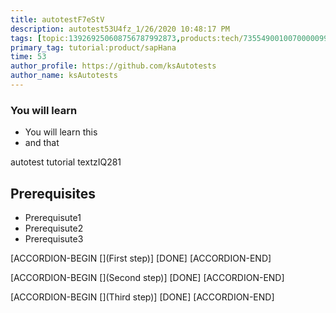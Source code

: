 ```yaml
---
title: autotestF7eStV
description: autotest53U4fz_1/26/2020 10:48:17 PM
tags: [topic:139269250608756787992873,products:tech/73554900100700000996,tutorial:experience/advanced]
primary_tag: tutorial:product/sapHana
time: 53
author_profile: https://github.com/ksAutotests
author_name: ksAutotests
---
```

### You will learn
- You will learn this
- and that

autotest tutorial textzIQ281

## Prerequisites
- Prerequisute1
- Prerequisute2
- Prerequisute3

[ACCORDION-BEGIN [](First step)]
[DONE]
[ACCORDION-END]

[ACCORDION-BEGIN [](Second step)]
[DONE]
[ACCORDION-END]

[ACCORDION-BEGIN [](Third step)]
[DONE]
[ACCORDION-END]

